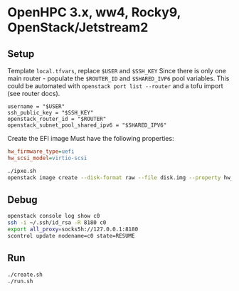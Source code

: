 # OpenHPC 3.x, ww4, Rocky9, OpenStack/Jetstream2

## Setup
Template `local.tfvars`, replace `$USER` and `$SSH_KEY`
Since there is only one main router - populate the `$ROUTER_ID` and `$SHARED_IVP6` pool variables. This could be automated with `openstack port list --router` and a tofu import (see router docs).

```
username = "$USER"
ssh_public_key = "$SSH_KEY"
openstack_router_id = "$ROUTER"
openstack_subnet_pool_shared_ipv6 = "$SHARED_IPV6"
```

Create the EFI image
Must have the following properties:
```ini
hw_firmware_type=uefi
hw_scsi_model=virtio-scsi
```

```bash
./ipxe.sh
openstack image create --disk-format raw --file disk.img --property hw_firmware_type='uefi' --property hw_scsi_model='virtio-scsi' --property hw_machine_type=q35 efi-ipxe
```

## Debug
```bash
openstack console log show c0
ssh -i ~/.ssh/id_rsa -R 8180 c0
export all_proxy=socks5h://127.0.0.1:8180
scontrol update nodename=c0 state=RESUME
```

## Run

```bash
./create.sh
./run.sh
```